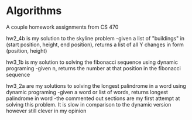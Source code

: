# Algorithms
A couple homework assignments from CS 470

hw2_4b is my solution to the skyline problem
-given a list of "buildings" in (start position, height, end position), returns a list of all Y changes in form (position, height)

hw3_1b is my solution to solving the fibonacci sequence using dynamic programing
-given n, returns the number at that position in the fibonacci sequence 

hw3_2a are my solutions to solving the longest palindrome in a word using dynamic programing
-given a word or list of words, returns longest palindrome in word
-the commented out sections are my first attempt at solving this problem. It is slow in comparison to the dynamic version however still clever in my opinion
